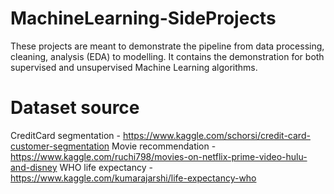 # MachineLearning-SideProjects
These projects are meant to demonstrate the pipeline from data processing, cleaning, analysis (EDA) to modelling. It contains the demonstration for both supervised and unsupervised Machine Learning algorithms. 

# Dataset source
CreditCard segmentation - https://www.kaggle.com/schorsi/credit-card-customer-segmentation
Movie recommendation - https://www.kaggle.com/ruchi798/movies-on-netflix-prime-video-hulu-and-disney
WHO life expectancy - https://www.kaggle.com/kumarajarshi/life-expectancy-who


